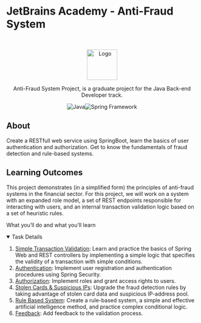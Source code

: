 # JetBrains Academy - Anti-Fraud System

<br />
<p align="center">
  <a href="https://hyperskill.org/projects/130">
    <img src="https://ictacademy.com.ng/wp-content/uploads/2020/02/1200px-JetBrains_Logo_2016.svg_.png" alt="Logo" height="80">
  </a>

<p align="center">Anti-Fraud System Project, is a graduate project for the Java Back-end Developer track.</p>
<p align="center"><img src="https://img.icons8.com/color/30/000000/java-coffee-cup-logo--v1.png" alt="Java"><img src="https://img.icons8.com/color/30/000000/spring-logo.png" alt="Spring Framework"></p>

## About
Create a RESTfull web service using SpringBoot, learn the basics of user authentication and authorization. Get to know the fundamentals of fraud detection and rule-based systems.
## Learning Outcomes

This project demonstrates (in a simplified form) the principles of anti-fraud systems in the financial sector. For this project, we will work on a system with an expanded role model, a set of REST endpoints responsible for interacting with users, and an internal transaction validation logic based on a set of heuristic rules.

What you’ll do and what you’ll learn

<details open="open">
  <summary>Task Details</summary>
  <ol> <li><a href="tasks/1-simple-transaction-validation/README.md">Simple Transaction Validation</a>: Learn and practice the basics of Spring Web and REST controllers by implementing a simple logic that specifies the validity of a transaction with simple conditions.</li>
  <li><a href="tasks/2-authentication/README.md">Authentication</a>: Implement user registration and authentication procedures using Spring Security.</li>
  <li><a href="tasks/3-authorization/README.md">Authorization</a>: Implement roles and grant access rights to users.</li>
  <li><a href="tasks/4-cards-and-ips/README.md">Stolen Cards & Suspicious IPs</a>: Upgrade the fraud detection rules by taking advantage of stolen card data and suspicious IP-address pool.</li>
  <li><a href="tasks/5-rule-based-system/README.md">Rule Based System</a>: Create a rule-based system, a simple and effective artificial intelligence method, and practice complex conditional logic.</li>
  <li><a href="tasks/6-feedback/README.md">Feedback</a>: Add feedback to the validation process.</li>
  </ol>
</details>
